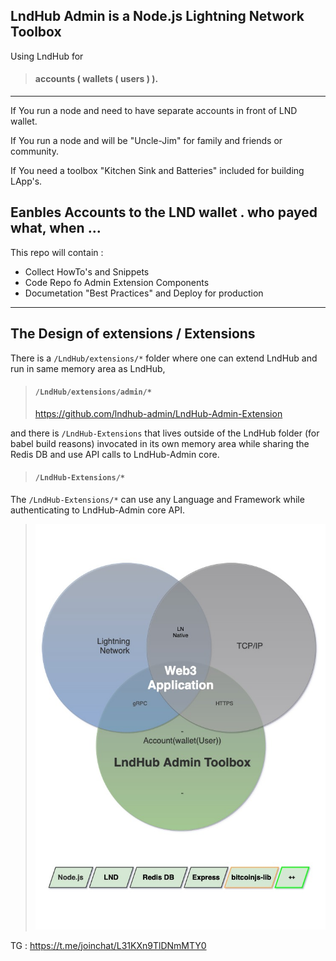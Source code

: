<!-- ### Hi there 👋 -->

## LndHub Admin is a Node.js Lightning Network Toolbox

Using LndHub for

> #### accounts ( wallets ( users ) ).

---

If You run a node and need to have separate accounts in front of LND wallet.

If You run a node and will be "Uncle-Jim" for family and friends or community.

If You need a toolbox "Kitchen Sink and Batteries" included for building LApp's.

## Eanbles Accounts to the LND wallet . who payed what, when ...

This repo will contain :

- Collect HowTo's and Snippets
- Code Repo fo Admin Extension Components
- Documetation "Best Practices" and Deploy for production

---

## The Design of extensions / Extensions

There is a `/LndHub/extensions/*` folder where one can extend LndHub and run in same memory area as LndHub,

> #### `/LndHub/extensions/admin/*`
>
> https://github.com/lndhub-admin/LndHub-Admin-Extension

and there is `/LndHub-Extensions` that lives outside of the LndHub folder (for babel build reasons)
invocated in its own memory area while sharing the Redis DB and use API calls to LndHub-Admin core.

> #### `/LndHub-Extensions/*`

The `/LndHub-Extensions/*` can use any Language and Framework while authenticating to LndHub-Admin core API.

> ![LndHub Admin Toolbox](/media/LNHAT-ROUND.jpg)

TG : https://t.me/joinchat/L31KXn9TlDNmMTY0

<!--
**lndhub-admin/lndhub-admin** is a ✨ _special_ ✨ repository because its `README.md` (this file) appears on your GitHub profile.

Here are some ideas to get you started:

- 🔭 I’m currently working on ...
- 🌱 I’m currently learning ...
- 👯 I’m looking to collaborate on ...
- 🤔 I’m looking for help with ...
- 💬 Ask me about ...
- 📫 How to reach me: ...
- 😄 Pronouns: ...
- ⚡ Fun fact: ...
-->
